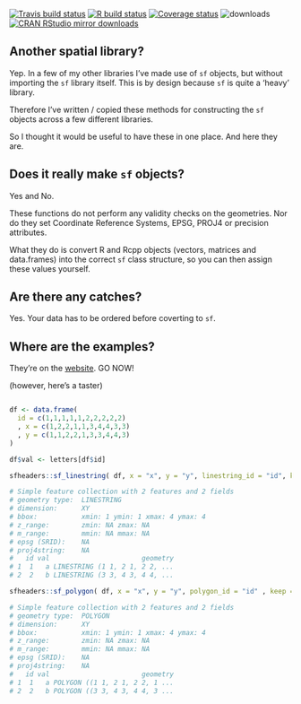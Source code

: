 
[![Travis build
status](https://travis-ci.com/dcooley/sfheaders.svg?branch=master)](https://travis-ci.com/dcooley/sfheaders)
[![R build
status](https://github.com/dcooley/sfheaders/workflows/R-CMD-check/badge.svg)](https://github.com/dcooley/sfheaders/actions)
[![Coverage
status](https://codecov.io/gh/dcooley/sfheaders/branch/master/graph/badge.svg)](https://codecov.io/github/dcooley/sfheaders?branch=master)
![downloads](http://cranlogs.r-pkg.org/badges/grand-total/sfheaders)
[![CRAN RStudio mirror
downloads](http://cranlogs.r-pkg.org/badges/sfheaders)](https://CRAN.R-project.org/package=sfheaders)

## Another spatial library?

Yep. In a few of my other libraries I’ve made use of `sf` objects, but
without importing the `sf` library itself. This is by design because
`sf` is quite a ‘heavy’ library.

Therefore I’ve written / copied these methods for constructing the `sf`
objects across a few different libraries.

So I thought it would be useful to have these in one place. And here
they are.

## Does it really make `sf` objects?

Yes and No.

These functions do not perform any validity checks on the geometries.
Nor do they set Coordinate Reference Systems, EPSG, PROJ4 or precision
attributes.

What they do is convert R and Rcpp objects (vectors, matrices and
data.frames) into the correct `sf` class structure, so you can then
assign these values yourself.

## Are there any catches?

Yes. Your data has to be ordered before coverting to `sf`.

## Where are the examples?

They’re on the
[website](https://dcooley.github.io/sfheaders/articles/examples.html).
GO NOW\!

(however, here’s a taster)

``` r

df <- data.frame(
  id = c(1,1,1,1,1,2,2,2,2,2)
  , x = c(1,2,2,1,1,3,4,4,3,3)
  , y = c(1,1,2,2,1,3,3,4,4,3)
)

df$val <- letters[df$id]

sfheaders::sf_linestring( df, x = "x", y = "y", linestring_id = "id", keep = TRUE )

# Simple feature collection with 2 features and 2 fields
# geometry type:  LINESTRING
# dimension:      XY
# bbox:           xmin: 1 ymin: 1 xmax: 4 ymax: 4
# z_range:        zmin: NA zmax: NA
# m_range:        mmin: NA mmax: NA
# epsg (SRID):    NA
# proj4string:    NA
#   id val                       geometry
# 1  1   a LINESTRING (1 1, 2 1, 2 2, ...
# 2  2   b LINESTRING (3 3, 4 3, 4 4, ...

sfheaders::sf_polygon( df, x = "x", y = "y", polygon_id = "id" , keep = TRUE )

# Simple feature collection with 2 features and 2 fields
# geometry type:  POLYGON
# dimension:      XY
# bbox:           xmin: 1 ymin: 1 xmax: 4 ymax: 4
# z_range:        zmin: NA zmax: NA
# m_range:        mmin: NA mmax: NA
# epsg (SRID):    NA
# proj4string:    NA
#   id val                       geometry
# 1  1   a POLYGON ((1 1, 2 1, 2 2, 1 ...
# 2  2   b POLYGON ((3 3, 4 3, 4 4, 3 ...
```

